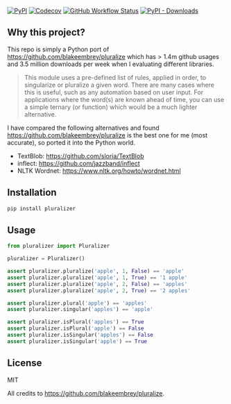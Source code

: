 [![PyPI](https://img.shields.io/pypi/v/pluralizer?style=plastic)](https://pypi.org/project/pluralizer/)
[![Codecov](https://img.shields.io/codecov/c/github/weixu365/pluralizer-py?style=plastic)](https://codecov.io/gh/weixu365/pluralizer-py)
[![GitHub Workflow Status](https://github.com/weixu365/pluralizer-py/actions/workflows/pythonpackage.yml/badge.svg)]([https://github.com/weixu365/pluralizer-py/actions/workflows/pythonpackage.yml/badge.svg](https://github.com/weixu365/pluralizer-py/actions))
[![PyPI - Downloads](https://img.shields.io/pypi/dm/pluralizer?style=plastic)](https://pypistats.org/packages/pluralizer)

## Why this project?
This repo is simply a Python port of https://github.com/blakeembrey/pluralize which has > 1.4m github usages and 3.5 million downloads per week when I evaluating different libraries.

> This module uses a pre-defined list of rules, applied in order, to singularize or pluralize a given word. There are many cases where this is useful, such as any automation based on user input. For applications where the word(s) are known ahead of time, you can use a simple ternary (or function) which would be a much lighter alternative.

I have compared the following alternatives and found https://github.com/blakeembrey/pluralize is the best one for me (most accurate), so ported it into the Python world.
- TextBlob: https://github.com/sloria/TextBlob
- inflect: https://github.com/jazzband/inflect
- NLTK Wordnet: https://www.nltk.org/howto/wordnet.html


## Installation
```bash
pip install pluralizer
```

## Usage
```python
from pluralizer import Pluralizer

pluralizer = Pluralizer()

assert pluralizer.pluralize('apple', 1, False) == 'apple'
assert pluralizer.pluralize('apple', 1, True) == '1 apple'
assert pluralizer.pluralize('apple', 2, False) == 'apples'
assert pluralizer.pluralize('apple', 2, True) == '2 apples'

assert pluralizer.plural('apple') == 'apples'
assert pluralizer.singular('apples') == 'apple'

assert pluralizer.isPlural('apples') == True
assert pluralizer.isPlural('apple') == False
assert pluralizer.isSingular('apples') == False
assert pluralizer.isSingular('apple') == True
```

## License
MIT

All credits to https://github.com/blakeembrey/pluralize. 
